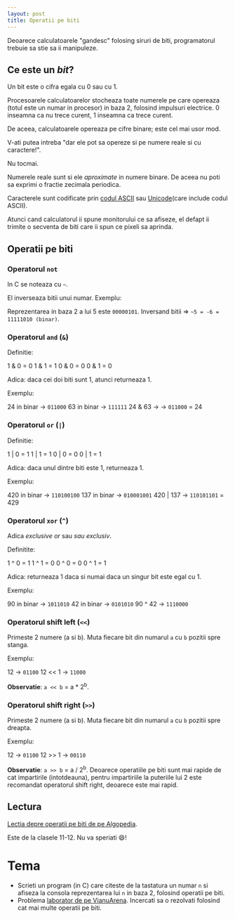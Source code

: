 ```yaml
---
layout: post
title: Operatii pe biti
---
```


Deoarece calculatoarele "gandesc" folosing siruri de biti, programatorul trebuie
sa stie sa ii manipuleze.

## Ce este un *bit*?

Un bit este o cifra egala cu 0 sau cu 1.

Procesoarele calculatoarelor stocheaza toate numerele pe care opereaza (totul este un numar in procesor)
in baza 2, folosind impulsuri electrice. 0 inseamna ca nu trece curent, 1 inseamna ca trece curent.

De aceea, calculatoarele opereaza pe cifre binare; este cel mai usor mod.

V-ati putea intreba "dar ele pot sa opereze si pe numere reale si cu caractere!".

Nu tocmai.

Numerele reale sunt si ele *aproximate* in numere binare. De aceea nu poti sa exprimi o fractie zecimala periodica.

Caracterele sunt codificate prin [codul ASCII](https://ro.wikipedia.org/wiki/ASCII) sau [Unicode](https://ro.wikipedia.org/wiki/Unicode)(care include codul ASCII).

Atunci cand calculatorul ii spune monitorului ce sa afiseze, el defapt ii trimite o secventa de biti care ii spun ce pixeli sa aprinda.

## Operatii pe biti

### Operatorul `not`

In C se noteaza cu `~`.

El inverseaza bitii unui numar. Exemplu:

Reprezentarea in baza 2 a lui 5 este `00000101`. Inversand bitii =>
`~5 = -6 = 11111010 (binar)`.

### Operatorul `and` (`&`)

Definitie:

1 & 0 = 0
1 & 1 = 1
0 & 0 = 0
0 & 1 = 0

Adica: daca cei doi biti sunt 1, atunci returneaza 1.

Exemplu:

24 in binar -> `011000`
63 in binar -> `111111`
24 & 63 -> -> `011000` = 24

### Operatorul `or` (`|`)

Definitie:

1 | 0 = 1
1 | 1 = 1
0 | 0 = 0
0 | 1 = 1

Adica: daca unul dintre biti este 1, returneaza 1.

Exemplu:

420 in binar -> `110100100`
137 in binar -> `010001001`
420 | 137 -> `110101101` = 429

### Operatorul `xor` (`^`)

Adica *exclusive or* sau *sau exclusiv*.

Definitite:

1 ^ 0 = 1
1 ^ 1 = 0
0 ^ 0 = 0
0 ^ 1 = 1

Adica: returneaza 1 daca si numai daca un singur bit este egal cu 1.

Exemplu:

90 in binar -> `1011010`
42 in binar -> `0101010`
90 ^ 42     -> `1110000`

### Operatorul shift left (`<<`)

Primeste 2 numere (a si b). Muta fiecare bit din numarul `a` cu `b` pozitii spre stanga.

Exemplu:

12 -> `01100`
12 << 1 -> `11000`

**Observatie**: `a << b` = a * 2<sup>b</sup>.

### Operatorul shift right (`>>`)

Primeste 2 numere (a si b). Muta fiecare bit din numarul `a` cu `b` pozitii spre dreapta.

Exemplu:

12 -> `01100`
12 >> 1 -> `00110`

**Observatie**: `a >> b` = a / 2<sup>b</sup>.
Deoarece operatiile pe biti sunt mai rapide de cat impartirile (intotdeauna), pentru impartiriile la puteriile lui 2 este recomandat operatorul shift right, deoarece este mai rapid.

## Lectura
[Lectia depre operatii pe biti de pe Algopedia](http://algopedia.ro/wiki/index.php/Clasele_11-12_lec%C8%9Bia_6_-_22_oct_2014#Opera.C8.9Bii_pe_bi.C8.9Bi).

Este de la clasele 11-12. Nu va speriati :smile:!

# Tema

* Scrieti un program (in C) care citeste de la tastatura un numar `n` si afiseza la consola reprezentarea lui `n` in baza 2, folosind operatii pe biti.
* Problema [laborator de pe VianuArena](http://varena.ro/problema/laborator). Incercati sa o rezolvati folosind cat mai multe operatii pe biti.